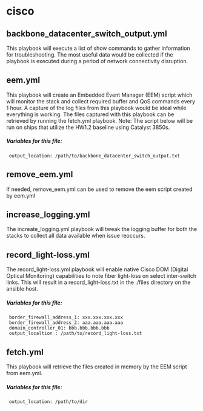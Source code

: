 # cisco

## backbone_datacenter_switch_output.yml
This playbook will execute a list of show commands to gather information for troubleshooting. The most useful data would be collected if the playbook is executed during a period of network connectivity disruption. 

## eem.yml 
This playbook will create an Embedded Event Manager (EEM) script which will monitor the stack and collect required buffer and QoS commands every 1 hour. A capture of the log files from this playbook would be ideal while everything is working. The files captured with this playbook can be retrieved by running the fetch.yml playbook.
Note: The script below will be run on ships that utilize the HW1.2 baseline using Catalyst 3850s.

##### Variables for this file: 
```
 output_location: /path/to/backbone_datacenter_switch_output.txt
```

## remove_eem.yml
If needed, remove_eem.yml can be used to remove the eem script created by eem.yml

## increase_logging.yml
The increate_logging.yml playbook will tweak the logging buffer for both the stacks to collect all data available when issue reoccurs.

## record_light-loss.yml
The record_light-loss.yml playbook will enable native Cisco DOM (Digital Optical Monitoring) capabilities to note fiber light-loss on select inter-switch links. This will result in a record_light-loss.txt in the ./files directory on the ansible host.

##### Variables for this file: 
```
 border_firewall_address_1: xxx.xxx.xxx.xxx
 border_firewall_address_2: aaa.aaa.aaa.aaa
 domain_controller_01: bbb.bbb.bbb.bbb
 output_localtion : /path/to/record_light-loss.txt
```

## fetch.yml
This playbook will retrieve the files created in memory by the EEM script from eem.yml.

##### Variables for this file:
```
 output_location: /path/to/dir
```
